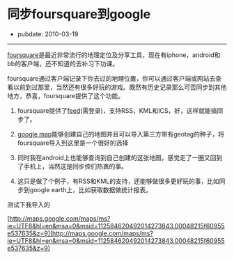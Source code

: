 # 同步foursquare到google

- pubdate: 2010-03-19

--------------------------


[foursquare](http://foursquare.com/)是最近非常流行的地理定位及分享工具，现在有iphone，android和bb的客户端，还不知道的去补习下功课。

foursquare通过客户端记录下你去过的地理位置，你可以通过客户端或网站去查看以前到过那里，当然还有很多好玩的游戏。既然有历史记录那么可否同步到其他地方，恭喜，foursquare提供了这个功能。




1. foursquare提供了[feed](http://foursquare.com/feeds/)(需登录)，支持RSS，KML和ICS，好，这样就能搞同步了。


2. [google map](http://maps.google.com/)能够创建自己的地图并且可以导入第三方带有geotag的种子，将foursquare导入到这里是一个很好的选择


3. 同时我在android上也能够查询到自己创建的这张地图，感觉走了一圈又回到了手机上，当然这是同步控们热衷的事。


4. 这只是做了个例子，有RSS和KML的支持，还能够做很多更好玩的事，比如同步到google earth上，比如获取数据做统计报表。


测试下我导入的

[http://maps.google.com/maps/ms?ie=UTF8&hl=en&msa=0&msid=112584620492014273843.00048215f60955e537635&z=9](http://maps.google.com/maps/ms?ie=UTF8&hl=en&msa=0&msid=112584620492014273843.00048215f60955e537635&z=9)

